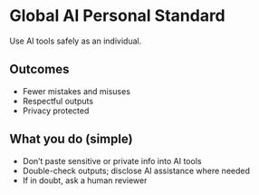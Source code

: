 # Global AI Personal Standard

Use AI tools safely as an individual.

## Outcomes
- Fewer mistakes and misuses
- Respectful outputs
- Privacy protected

## What you do (simple)
- Don’t paste sensitive or private info into AI tools
- Double-check outputs; disclose AI assistance where needed
- If in doubt, ask a human reviewer

